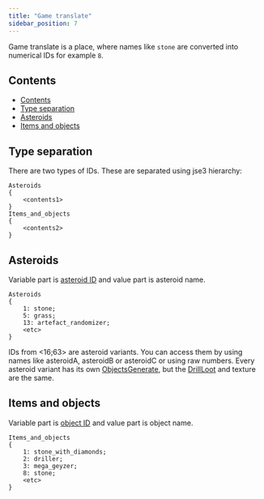 ```yaml
---
title: "Game translate"
sidebar_position: 7
---
```


Game translate is a place, where names like `stone` are
converted into numerical IDs for example `8`.

## Contents

-   [Contents](#contents)
-   [Type separation](#type-separation)
-   [Asteroids](#asteroids)
-   [Items and objects](#items-and-objects)

## Type separation

There are two types of IDs. These are separated using jse3 hierarchy:

```text showLineNumbers
Asteroids
{
	<contents1>
}
Items_and_objects
{
	<contents2>
}
```

## Asteroids

Variable part is [asteroid ID](../GameData/Asteroids) and value part is asteroid name.

```text showLineNumbers
Asteroids
{
	1: stone;
	5: grass;
	13: artefact_randomizer;
	<etc>
}
```

IDs from <16;63> are asteroid variants. You can access them by using names like asteroidA, asteroidB or asteroidC or using raw
numbers. Every asteroid variant has its own [ObjectsGenerate](./ObjectsGenerate), but the [DrillLoot](./DrillLoot) and texture are the same.

## Items and objects

Variable part is [object ID](../GameData/ItemsAndObjects) and value part is object name.

```text showLineNumbers
Items_and_objects
{
	1: stone_with_diamonds;
	2: driller;
	3: mega_geyzer;
	8: stone;
	<etc>
}
```
